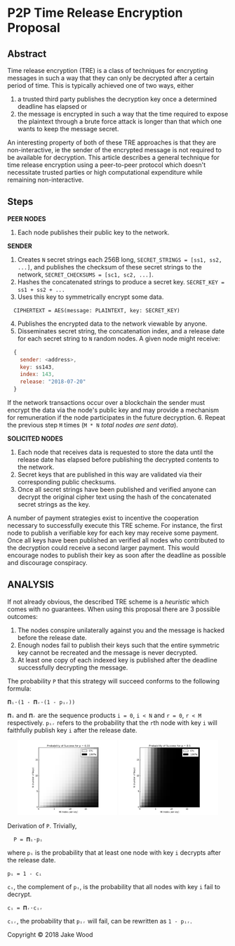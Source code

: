 # P2P Time Release Encryption Proposal

## Abstract

Time release encryption (TRE) is a class of techniques for encrypting messages in such a way that they can only be decrypted after a certain period of time. This is typically achieved one of two ways, either
1. a trusted third party publishes the decryption key once a determined deadline has elapsed or
1. the message is encrypted in such a way that the time required to expose the plaintext through a brute force attack is longer than that which one wants to keep the message secret.

An interesting property of both of these TRE approaches is that they are non-interactive, ie the sender of the encrypted message is not required to be available for decryption.
This article describes a general technique for time release encryption using a peer-to-peer protocol which doesn't necessitate trusted parties or high computational expenditure while remaining non-interactive.

## Steps

**PEER NODES**
1. Each node publishes their public key to the network.

**SENDER**
1. Creates `N` secret strings each 256B long, `SECRET_STRINGS = [ss1, ss2, ...]`, and publishes the checksum of these secret strings to the network, `SECRET_CHECKSUMS = [sc1, sc2, ...]`.
2. Hashes the concatenated strings to produce a secret key. `SECRET_KEY = ss1 + ss2 + ...`
3. Uses this key to symmetrically encrypt some data.
```
  CIPHERTEXT = AES(message: PLAINTEXT, key: SECRET_KEY)
```
4. Publishes the encrypted data to the network viewable by anyone.
5. Disseminates secret string, the concatenation index, and a release date for each secret string to `N` random nodes. A given node might receive:
```js
  {
    sender: <address>,
    key: ss143,
    index: 143,
    release: "2018-07-20"
  }
```
If the network transactions occur over a blockchain the sender must encrypt the data via the node's public key and may provide a mechanism for remuneration if the node participates in the future decryption.
6. Repeat the previous step `M` times (`M * N` _total nodes are sent data_).

**SOLICITED NODES**
1. Each node that receives data is requested to store the data until the release date has elapsed before publishing the decrypted contents to the network.
2. Secret keys that are published in this way are validated via their corresponding public checksums.
3. Once all secret strings have been published and verified anyone can decrypt the original cipher text using the hash of the concatenated secret strings as the key.

A number of payment strategies exist to incentive the cooperation necessary to successfully execute this TRE scheme. For instance, the first node to publish a verifiable key for each key may receive some payment. Once all keys have been published an verified all nodes who contributed to the decryption could receive a second larger payment. This would encourage nodes to publish their key as soon after the deadline as possible and discourage conspiracy.

## ANALYSIS

If not already obvious, the described TRE scheme is a _heuristic_ which comes with no guarantees. When using this proposal there are 3 possible outcomes:
1. The nodes conspire unilaterally against you and the message is hacked before the release date.
1. Enough nodes fail to publish their keys such that the entire symmetric key cannot be recreated and the message is never decrypted.
1. At least one copy of each indexed key is published after the deadline successfully decrypting the message.

The probability `P` that this strategy will succeed conforms to the following formula:
```
𝚷ᵢ·(1 - 𝚷ᵣ·(1 - pᵢᵣ))
```
`𝚷ᵢ` and `𝚷ᵣ` are the sequence products `i = 0`, `i < N` and `r = 0`, `r < M` respectively. `pᵢᵣ` refers to the probability that the `r`th node with key `i` will faithfully publish key `i` after the release date.

<p float="left" align="center">
  <img src="p15.png" width="45%" alt="Figure 1. p = 15%" />
  <img src="p50.png" width="45%" alt="Figure 2. p = 50%" />
</p>

Derivation of `P`. Trivially,
```
  P = 𝚷ᵢ·pᵢ
```
where `pᵢ` is the probability that at least one node with key `i` decrypts after the release date.

```
pᵢ = 1 - cᵢ
```

`cᵢ`, the complement of `pᵢ`, is the probability that all nodes with key `i` fail to decrypt.

```
cᵢ = 𝚷ᵣ·cᵢᵣ
```
`cᵢᵣ`, the probability that `pᵢᵣ` will fail, can be rewritten as `1 - pᵢᵣ`.

Copyright © 2018 Jake Wood
